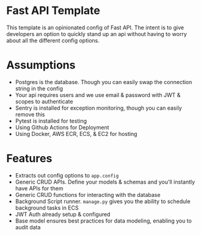 # Fast API Template

This template is an opinionated config of Fast API.  The intent is to give
developers an option to quickly stand up an api without having to worry about
all the different config options.

# Assumptions
- Postgres is the database. Though you can easily swap the connection string in the config
- Your api requires users and we use email & password with JWT & scopes to authenticate
- Sentry is installed for exception monitoring, though you can easily remove this
- Pytest is installed for testing
- Using Github Actions for Deployment
- Using Docker, AWS ECR, ECS, & EC2 for hosting

# Features
- Extracts out config options to `app.config`
- Generic CRUD APIs.  Define your models & schemas and you'll instantly have APIs for them
- Generic CRUD functions for interacting with the database
- Background Script runner.  `manage.py` gives you the ability to schedule background tasks in ECS
- JWT Auth already setup & configured
- Base model ensures best practices for data modeling, enabling you to audit data